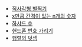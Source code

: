 [직사각형 별찍기]: https://github.com/gogoma-code/programmers-codding-test/blob/level1_java/LEVEL%201/JAVA/직사각형%20별찍기.java
[x만큼 간격이 있는 n개의 숫자]: https://github.com/gogoma-code/programmers-codding-test/blob/main/LEVEL%201/JAVA/x만큼%20간격이%20있는%20n개의%20숫자.java
[하샤드 수]: https://github.com/gogoma-code/programmers-codding-test/blob/main/LEVEL%201/JAVA/하샤드%20수.java
[핸드폰 번호 가리기]: https://github.com/gogoma-code/programmers-codding-test/blob/main/LEVEL%201/JAVA/핸드폰%20번호%20가리기.java
[행렬의 덧셈]: https://github.com/gogoma-code/programmers-codding-test/blob/main/LEVEL%201/JAVA/행렬의%20덧셈.java

* [직사각형 별찍기][직사각형 별찍기]
* [x만큼 간격이 있는 n개의 숫자][x만큼 간격이 있는 n개의 숫자]
* [하샤드 수][하샤드 수]
* [핸드폰 번호 가리기][핸드폰 번호 가리기]
* [행렬의 덧셈][행렬의 덧셈]
